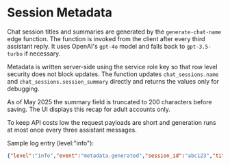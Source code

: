 # Session Metadata

Chat session titles and summaries are generated by the `generate-chat-name` edge function.
The function is invoked from the client after every third assistant reply. It uses OpenAI's
`gpt-4o` model and falls back to `gpt-3.5-turbo` if necessary.

Metadata is written server-side using the service role key so that row level security does
not block updates. The function updates `chat_sessions.name` and `chat_sessions.session_summary`
directly and returns the values only for debugging.

As of May 2025 the summary field is truncated to 200 characters before saving.
The UI displays this recap for adult accounts only.

To keep API costs low the request payloads are short and generation runs at most once every
three assistant messages.

Sample log entry (level:"info"):
```json
{"level":"info","event":"metadata.generated","session_id":"abc123","title":"Shopping List","summary":"We brainstormed dinner ideas."}
```
